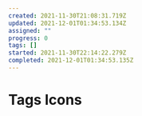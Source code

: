 ```yaml
---
created: 2021-11-30T21:08:31.719Z
updated: 2021-12-01T01:34:53.134Z
assigned: ""
progress: 0
tags: []
started: 2021-11-30T22:14:22.279Z
completed: 2021-12-01T01:34:53.135Z
---
```


# Tags Icons
